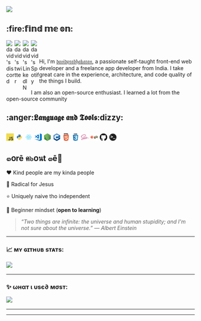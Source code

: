 <img  width="30%" src="https://imgur.com/soeGIlW.gif">
<h2>:fire:𝕗𝕚𝕟𝕕 𝕞𝕖  𝕠𝕟:</h2>
<a href="https://discordapp.com/users/794194409721561108">
  <img align="left" alt="david's discord" width="22px" src="https://raw.githubusercontent.com/peterthehan/peterthehan/master/assets/discord.svg" />
</a>
<a href="https://twitter.com/PriorCrow">
  <img align="left" alt="david's twitter" width="22px" src="https://raw.githubusercontent.com/peterthehan/peterthehan/master/assets/twitter.svg" />
</a>
<a href="https://www.linkedin.com/in/david-prabhakaran-24b769207/">
  <img align="left" alt="david's LinkedIN" width="22px" src="https://raw.githubusercontent.com/peterthehan/peterthehan/master/assets/linkedin.svg" />
</a>
<a href="https://www.reddit.com/user/Prior_Crow">
  <img align="left" alt="david's Spotify" width="22px" src="https://raw.githubusercontent.com/peterthehan/peterthehan/master/assets/reddit.svg" />
  

</a>
<br>
<br />

Hi, I'm [𝔡𝔞𝔳𝔦𝔡𝔭𝔯𝔞𝔟𝔥𝔞𝔨𝔞𝔯𝔞𝔫](https://www.rr.com/), a passionate self-taught front-end web developer and a freelance app developer from India. I take great care in the experience, architecture, and code quality of the things I build.

I am also an open-source enthusiast. I learned a lot from the open-source community 

 <h2>:anger:𝕷𝖆𝖓𝖌𝖚𝖆𝖌𝖊 𝖆𝖓𝖉 𝕿𝖔𝖔𝖑𝖘:dizzy:<h2>
  
<code><img height="20" src="https://raw.githubusercontent.com/github/explore/80688e429a7d4ef2fca1e82350fe8e3517d3494d/topics/javascript/javascript.png"></code>
<code><img height="20" src="https://raw.githubusercontent.com/github/explore/80688e429a7d4ef2fca1e82350fe8e3517d3494d/topics/python/python.png"></code>
<code><img height="20" src="https://raw.githubusercontent.com/github/explore/80688e429a7d4ef2fca1e82350fe8e3517d3494d/topics/react/react.png"></code>
<code><img height="20" src="https://raw.githubusercontent.com/github/explore/80688e429a7d4ef2fca1e82350fe8e3517d3494d/topics/visual-studio-code/visual-studio-code.png"></code>
<code><img height="20" src="https://raw.githubusercontent.com/github/explore/80688e429a7d4ef2fca1e82350fe8e3517d3494d/topics/nodejs/nodejs.png"></code>
<code><img height="20" src="https://raw.githubusercontent.com/github/explore/80688e429a7d4ef2fca1e82350fe8e3517d3494d/topics/cpp/cpp.png"></code>
<code><img height="20" src="https://raw.githubusercontent.com/github/explore/80688e429a7d4ef2fca1e82350fe8e3517d3494d/topics/html/html.png"></code>
<code><img height="20" src="https://raw.githubusercontent.com/github/explore/80688e429a7d4ef2fca1e82350fe8e3517d3494d/topics/css/css.png"></code>
<code><img height="20" src="https://raw.githubusercontent.com/github/explore/80688e429a7d4ef2fca1e82350fe8e3517d3494d/topics/sass/sass.png"></code>
<code><img height="20" src="https://raw.githubusercontent.com/github/explore/80688e429a7d4ef2fca1e82350fe8e3517d3494d/topics/git/git.png"></code>
<code><img height="20" src="https://raw.githubusercontent.com/github/explore/78df643247d429f6cc873026c0622819ad797942/topics/github/github.png"></code>
<code><img height="20" src="https://raw.githubusercontent.com/github/explore/80688e429a7d4ef2fca1e82350fe8e3517d3494d/topics/terminal/terminal.png"></code>
<br>
---

## ๓໐rē ค๖໐นt ๓ē:boy:

:heart: Kind people are my kinda people

:100: Radical for Jesus

:star: Uniquely naive tho independent

:apple: Beginner mindset (**open to learning**)

>*“Two things are infinite: the universe and human stupidity; and I'm not sure about the universe.”
― Albert Einstein*

---
### 📈 ᴍʏ ɢɪᴛʜᴜʙ sᴛᴀᴛs:

![](https://github-readme-stats.vercel.app/api?username=davidprabhakaran&count_private=true&include_all_commits=true&show_icons=true&title_color=007bff&text_color=e7e7e7&icon_color=007bff&bg_color=171c28)

---

### ✨ ωнαт ι υѕє∂ мσѕт:
![](https://github-readme-stats.vercel.app/api/top-langs/?username=davidprabhakaran&layout=compact&title_color=007bff&text_color=e7e7e7&icon_color=007bff&bg_color=171c28)

___
___
